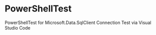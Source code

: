 # PowerShellTest
 PowerShellTest for Microsoft.Data.SqlClient Connection Test via Visual Studio Code
